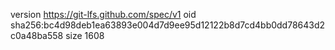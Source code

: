 version https://git-lfs.github.com/spec/v1
oid sha256:bc4d98deb1ea63893e004d7d9ee95d12122b8d7cd4bb0dd78643d2c0a48ba558
size 1608
